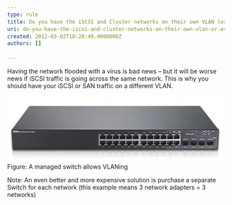 ```yaml
---
type: rule
title: Do you have the iSCSI and Cluster networks on their own VLAN (or even better their own switch)?
uri: do-you-have-the-iscsi-and-cluster-networks-on-their-own-vlan-or-even-better-their-own-switch
created: 2012-03-02T18:28:49.0000000Z
authors: []

---
```




<span class='intro'> Having the network flooded with a virus is bad news – but it will be worse news if iSCSI traffic is going across the same network. This is why you should have your iSCSI or SAN traffic on a different VLAN.  </span>

<img src="switch-for-vlan.jpg" alt="VLAN" class="ms-rteCustom-ImageArea" />
<span class="ms-rteCustom-FigureNormal">Figure&#58; A managed switch allows VLANing</span>
<p>Note&#58; An even better and more expensive solution is purchase a separate Switch for each network (this example means 3 network adapters = 3 networks)</p>



